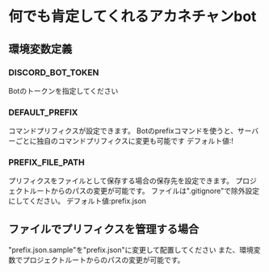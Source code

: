 # 何でも肯定してくれるアカネチャンbot

## 環境変数定義

### DISCORD_BOT_TOKEN

Botのトークンを指定してください

### DEFAULT_PREFIX

コマンドプリフィクスが設定できます。
Botのprefixコマンドを使うと、サーバーごとに独自のコマンドプリフィクスに変更も可能です
デフォルト値:!

### PREFIX_FILE_PATH

プリフィクスをファイルとして保存する場合の保存先を設定できます。
プロジェクトルートからのパスの変更が可能です。
ファイルは".gitignore"で除外設定にしてください。
デフォルト値:prefix.json

## ファイルでプリフィクスを管理する場合

"prefix.json.sample"を"prefix.json"に変更して配置してください
また、環境変数でプロジェクトルートからのパスの変更が可能です。
